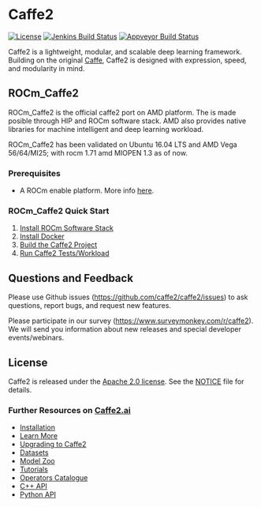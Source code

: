 # Caffe2

[![License](https://img.shields.io/badge/License-Apache%202.0-brightgreen.svg)](https://opensource.org/licenses/Apache-2.0)
[![Jenkins Build Status](https://ci.pytorch.org/jenkins/job/caffe2-master/badge/icon)](https://ci.pytorch.org/jenkins/job/caffe2-master)
[![Appveyor Build Status](https://img.shields.io/appveyor/ci/Yangqing/caffe2.svg)](https://ci.appveyor.com/project/Yangqing/caffe2)

Caffe2 is a lightweight, modular, and scalable deep learning framework. Building on the original [Caffe](http://caffe.berkeleyvision.org), Caffe2 is designed with expression, speed, and modularity in mind.

## ROCm_Caffe2
ROCm_Caffe2 is the official caffe2 port on AMD platform. The is made posible through HIP and ROCm software stack. AMD also provides native libraries for machine intelligent and deep learning workload. 

ROCm_Caffe2 has been validated on Ubuntu 16.04 LTS and AMD Vega 56/64/MI25; with rocm 1.71 amd MIOPEN 1.3 as of now.

### Prerequisites
* A ROCm enable platform. More info [here](https://rocm.github.io/install.html).

### ROCm_Caffe2 Quick Start
1. [Install ROCm Software Stack](https://github.com/ROCmSoftwarePlatform/rocm_caffe2/blob/AMD_develop/rocm_docs/caffe2-install-basic.md)
2. [Install Docker](https://github.com/ROCmSoftwarePlatform/rocm_caffe2/blob/AMD_develop/rocm_docs/caffe2-docker.md)
3. [Build the Caffe2 Project](https://github.com/ROCmSoftwarePlatform/rocm_caffe2/blob/AMD_develop/rocm_docs/caffe2-build.md)
4. [Run Caffe2 Tests/Workload](https://github.com/ROCmSoftwarePlatform/rocm_caffe2/blob/AMD_develop/rocm_docs/caffe2-quickstart.md)

## Questions and Feedback

Please use Github issues (https://github.com/caffe2/caffe2/issues) to ask questions, report bugs, and request new features.

Please participate in our survey (https://www.surveymonkey.com/r/caffe2). We will send you information about new releases and special developer events/webinars.


## License

Caffe2 is released under the [Apache 2.0 license](https://github.com/caffe2/caffe2/blob/master/LICENSE). See the [NOTICE](https://github.com/caffe2/caffe2/blob/master/NOTICE) file for details.

### Further Resources on [Caffe2.ai](http://caffe2.ai)

* [Installation](http://caffe2.ai/docs/getting-started.html)
* [Learn More](http://caffe2.ai/docs/learn-more.html)
* [Upgrading to Caffe2](http://caffe2.ai/docs/caffe-migration.html)
* [Datasets](http://caffe2.ai/docs/datasets.html)
* [Model Zoo](http://caffe2.ai/docs/zoo.html)
* [Tutorials](http://caffe2.ai/docs/tutorials.html)
* [Operators Catalogue](http://caffe2.ai/docs/operators-catalogue.html)
* [C++ API](http://caffe2.ai/doxygen-c/html/classes.html)
* [Python API](http://caffe2.ai/doxygen-python/html/namespaces.html)
